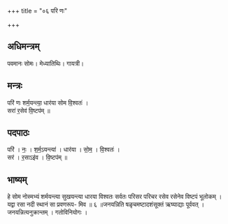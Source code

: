 +++
title = "०६ परि णः"

+++
## अधिमन्त्रम्
पवमानः सोमः। मेध्यातिथिः। गायत्री।

## मन्त्रः
परि॑ णः शर्म॒यन्त्या॒ धार॑या सोम वि॒श्वतः॑ ।  
सरा॑ र॒सेव॑ वि॒ष्टप॑म् ॥

## पदपाठः
परि॑ । नः॒ । श॒र्म॒ऽयन्त्या॑ । धार॑या । सो॒म॒ । वि॒श्वतः॑ ।  
सर॑ । र॒साऽइ॑व । वि॒ष्टप॑म् ॥

## भाष्यम्
हे सोम नोस्मभ्यं शर्मयन्त्या सुखयन्त्या धारया विश्वतः सर्वतः परिसर परिचर रसेव रसेनेव विष्टपं भूलोकम् । यद्वा रसा नदी स्थानं सा प्रवणरूप- मिव ॥ ६ ॥जनयन्निति षळृचमष्टादशंसूक्तं ऋष्याद्याः पूर्ववत् । जनयन्नित्यनुक्रान्तम् । गतोविनियोगः ।